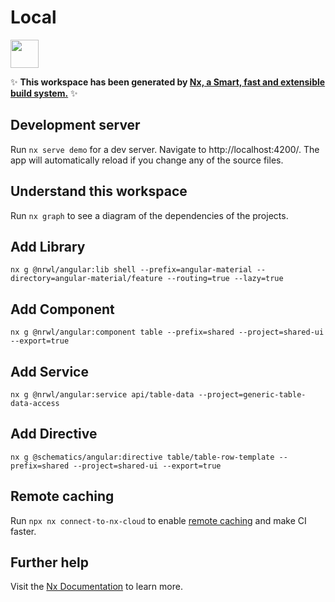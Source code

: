 # Local

<a alt="Nx logo" href="https://nx.dev" target="_blank" rel="noreferrer"><img src="https://raw.githubusercontent.com/nrwl/nx/master/images/nx-logo.png" width="45"></a>

✨ **This workspace has been generated by [Nx, a Smart, fast and extensible build system.](https://nx.dev)** ✨

## Development server

Run `nx serve demo` for a dev server. Navigate to http://localhost:4200/. The app will automatically reload if you change any of the source files.

## Understand this workspace

Run `nx graph` to see a diagram of the dependencies of the projects.

## Add Library

```
nx g @nrwl/angular:lib shell --prefix=angular-material --directory=angular-material/feature --routing=true --lazy=true
```

## Add Component

```
nx g @nrwl/angular:component table --prefix=shared --project=shared-ui --export=true
```

## Add Service

```
nx g @nrwl/angular:service api/table-data --project=generic-table-data-access
```

## Add Directive

```
nx g @schematics/angular:directive table/table-row-template --prefix=shared --project=shared-ui --export=true
```

## Remote caching

Run `npx nx connect-to-nx-cloud` to enable [remote caching](https://nx.app) and make CI faster.

## Further help

Visit the [Nx Documentation](https://nx.dev) to learn more.

